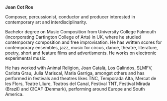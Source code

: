 **Joan Cot Ros**

Composer, percussionist, conductor and producer interested in contemporary art and interdisciplinarity.

Bachelor degree on Music Composition from University College Falmouth (incorporating Dartington College of Arts) in UK, where he studied contemporary composition and free improvisation. He has written scores for contemporary ensembles, jazz, music for circus, dance, theatre, literature, poetry, short and feature films and advertisments. He works on electronic experimental music. 

He has worked with Animal Religion, Joan Català, Los Galindos, SLMFV, Carlota Grau, Julia Mariscal, Maria Garriga, amongst others and has performed in festivals and theatres likes TNC, Temporada Alta, Mercat de les Flors, Teatre Lliure, Teatros del Canal, Festival TNT, Festival Mirada (Brazil) and C!CAF (Denmark), performing around Europe and South America.
